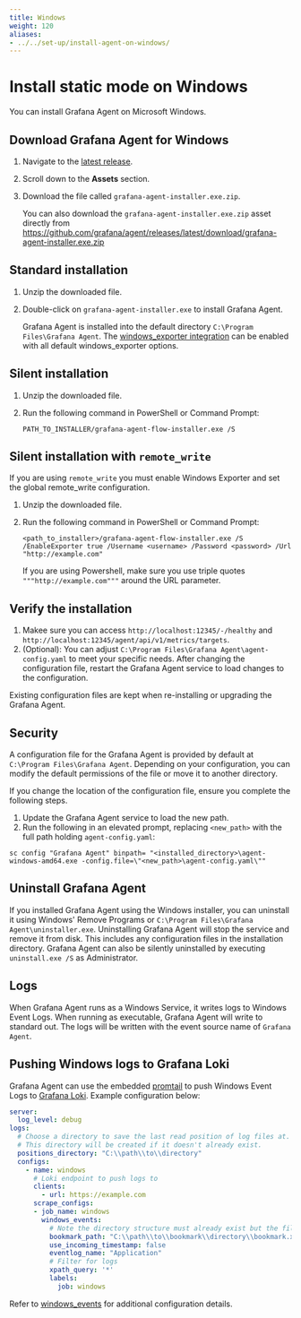 ```yaml
---
title: Windows
weight: 120
aliases:
- ../../set-up/install-agent-on-windows/
---
```


# Install static mode on Windows

You can install Grafana Agent on Microsoft Windows.

## Download Grafana Agent for Windows

1. Navigate to the [latest release](https://github.com/grafana/agent/releases).
1. Scroll down to the **Assets** section.
1. Download the file called `grafana-agent-installer.exe.zip`.

   You can also download the `grafana-agent-installer.exe.zip` asset directly from https://github.com/grafana/agent/releases/latest/download/grafana-agent-installer.exe.zip

## Standard installation

1. Unzip the downloaded file.
1. Double-click on `grafana-agent-installer.exe` to install Grafana Agent.

   Grafana Agent is installed into the default directory `C:\Program Files\Grafana Agent`.
   The [windows_exporter integration](https://grafana.com/docs/agent/latest/static/configuration/integrations/windows-exporter-config) can be enabled with all default windows_exporter options.

## Silent installation

1. Unzip the downloaded file.
1. Run the following command in PowerShell or Command Prompt:

   ```shell
   PATH_TO_INSTALLER/grafana-agent-flow-installer.exe /S
   ```
## Silent installation with `remote_write`

If you are using `remote_write` you must enable Windows Exporter and set the global remote_write configuration. 

1. Unzip the downloaded file.
1. Run the following command in PowerShell or Command Prompt:

   ```shell
   <path_to_installer>/grafana-agent-flow-installer.exe /S /EnableExporter true /Username <username> /Password <password> /Url "http://example.com"
   ```

   If you are using Powershell, make sure you use triple quotes `"""http://example.com"""` around the URL parameter.

## Verify the installation

1. Makee sure you can access `http://localhost:12345/-/healthy` and `http://localhost:12345/agent/api/v1/metrics/targets`.
1. (Optional): You can adjust `C:\Program Files\Grafana Agent\agent-config.yaml` to meet your specific needs. After changing the configuration file, restart the Grafana Agent service to load changes to the configuration.

Existing configuration files are kept when re-installing or upgrading the Grafana Agent.

## Security

A configuration file for the Grafana Agent is provided by default at `C:\Program Files\Grafana Agent`. Depending on your configuration, you can modify the default permissions of the file or move it to another directory.

If you change the location of the configuration file, ensure you complete the following steps.

1. Update the Grafana Agent service to load the new path.
1. Run the following in an elevated prompt, replacing `<new_path>` with the full path holding `agent-config.yaml`:

```shell
sc config "Grafana Agent" binpath= "<installed_directory>\agent-windows-amd64.exe -config.file=\"<new_path>\agent-config.yaml\""
```

## Uninstall Grafana Agent

If you installed Grafana Agent using the Windows installer, you can uninstall it using Windows' Remove Programs or `C:\Program Files\Grafana Agent\uninstaller.exe`.
Uninstalling Grafana Agent will stop the service and remove it from disk. This includes any configuration files in the installation directory.
Grafana Agent can also be silently uninstalled by executing `uninstall.exe /S` as Administrator.

## Logs

When Grafana Agent runs as a Windows Service, it writes logs to Windows Event Logs. When running as executable, Grafana Agent will write to standard out. The logs will be written with the event source name of `Grafana Agent`.

## Pushing Windows logs to Grafana Loki

Grafana Agent can use the embedded [promtail](https://grafana.com/docs/loki/latest/clients/promtail/) to push Windows Event Logs to [Grafana Loki](https://github.com/grafana/loki). Example configuration below:

```yaml
server:
  log_level: debug
logs:
  # Choose a directory to save the last read position of log files at.
  # This directory will be created if it doesn't already exist.
  positions_directory: "C:\\path\\to\\directory"
  configs:
    - name: windows
      # Loki endpoint to push logs to
      clients:
        - url: https://example.com
      scrape_configs:
      - job_name: windows
        windows_events:
          # Note the directory structure must already exist but the file will be created on demand
          bookmark_path: "C:\\path\\to\\bookmark\\directory\\bookmark.xml"
          use_incoming_timestamp: false
          eventlog_name: "Application"
          # Filter for logs
          xpath_query: '*'
          labels:
            job: windows
```

Refer to [windows_events](https://grafana.com/docs/loki/latest/clients/promtail/configuration/#windows_events) for additional configuration details.
